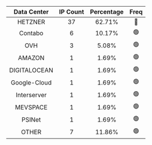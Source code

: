 | Data Center | IP Count | Percentage | Freq |
|:------------:|:--------:|:-----------:|:-----:|
| HETZNER | 37 | 62.71% | 🔴 |
| Contabo | 6 | 10.17% | 🟢 |
| OVH | 3 | 5.08% | 🟢 |
| AMAZON | 1 | 1.69% | 🟢 |
| DIGITALOCEAN | 1 | 1.69% | 🟢 |
| Google-Cloud | 1 | 1.69% | 🟢 |
| Interserver | 1 | 1.69% | 🟢 |
| MEVSPACE | 1 | 1.69% | 🟢 |
| PSINet | 1 | 1.69% | 🟢 |
| OTHER | 7 | 11.86% | 🟢 |